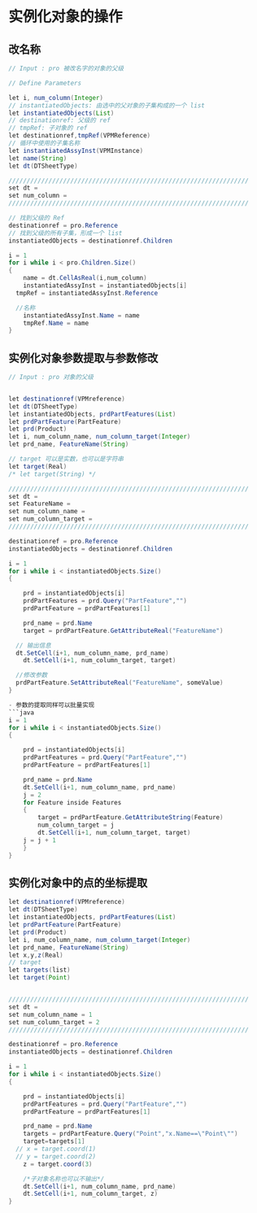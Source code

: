 
# 实例化对象的操作


## 改名称

```java
// Input : pro 被改名字的对象的父级

// Define Parameters

let i, num_column(Integer)
// instantiatedObjects: 由选中的父对象的子集构成的一个 list
let instantiatedObjects(List)
// destinationref: 父级的 ref
// tmpRef: 子对象的 ref
let destinationref,tmpRef(VPMReference)
// 循环中使用的子集名称
let instantiatedAssyInst(VPMInstance)
let name(String)
let dt(DTSheetType)

//////////////////////////////////////////////////////////////////
set dt =
set num_column =
//////////////////////////////////////////////////////////////////

// 找到父级的 Ref
destinationref = pro.Reference
// 找到父级的所有子集，形成一个 list
instantiatedObjects = destinationref.Children

i = 1
for i while i < pro.Children.Size()
{
	name = dt.CellAsReal(i,num_column)
	instantiatedAssyInst = instantiatedObjects[i]
  tmpRef = instantiatedAssyInst.Reference

  //名称
	instantiatedAssyInst.Name = name
	tmpRef.Name = name
}
```

## 实例化对象参数提取与参数修改

```java
// Input : pro 对象的父级


let destinationref(VPMreference)
let dt(DTSheetType)
let instantiatedObjects, prdPartFeatures(List)
let prdPartFeature(PartFeature)
let prd(Product)
let i, num_column_name, num_column_target(Integer)
let prd_name, FeatureName(String)

// target 可以是实数，也可以是字符串
let target(Real)
/* let target(String) */

//////////////////////////////////////////////////////////////////
set dt =
set FeatureName =
set num_column_name =
set num_column_target =
//////////////////////////////////////////////////////////////////

destinationref = pro.Reference
instantiatedObjects = destinationref.Children

i = 1
for i while i < instantiatedObjects.Size()
{

	prd = instantiatedObjects[i]
	prdPartFeatures = prd.Query("PartFeature","")
	prdPartFeature = prdPartFeatures[1]

	prd_name = prd.Name
	target = prdPartFeature.GetAttributeReal("FeatureName")

  // 输出信息
  dt.SetCell(i+1, num_column_name, prd_name)
	dt.SetCell(i+1, num_column_target, target)

  //修改参数
  prdPartFeature.SetAttributeReal("FeatureName", someValue)
}

- 参数的提取同样可以批量实现
```java
i = 1
for i while i < instantiatedObjects.Size()
{

	prd = instantiatedObjects[i]
	prdPartFeatures = prd.Query("PartFeature","")
	prdPartFeature = prdPartFeatures[1]

	prd_name = prd.Name
	dt.SetCell(i+1, num_column_name, prd_name)
	j = 2
	for Feature inside Features
	{
		target = prdPartFeature.GetAttributeString(Feature)
		num_column_target = j
		dt.SetCell(i+1, num_column_target, target)
    j = j + 1
	}
}
```


## 实例化对象中的点的坐标提取

```java
let destinationref(VPMreference)
let dt(DTSheetType)
let instantiatedObjects, prdPartFeatures(List)
let prdPartFeature(PartFeature)
let prd(Product)
let i, num_column_name, num_column_target(Integer)
let prd_name, FeatureName(String)
let x,y,z(Real)
// target
let targets(list)
let target(Point)


//////////////////////////////////////////////////////////////////
set dt =
set num_column_name = 1
set num_column_target = 2
//////////////////////////////////////////////////////////////////

destinationref = pro.Reference
instantiatedObjects = destinationref.Children

i = 1
for i while i < instantiatedObjects.Size()
{

	prd = instantiatedObjects[i]
	prdPartFeatures = prd.Query("PartFeature","")
	prdPartFeature = prdPartFeatures[1]

	prd_name = prd.Name
	targets = prdPartFeature.Query("Point","x.Name==\"Point\"")
	target=targets[1]
  // x = target.coord(1)
  // y = target.coord(2)
	z = target.coord(3)

	/*子对象名称也可以不输出*/
	dt.SetCell(i+1, num_column_name, prd_name)
	dt.SetCell(i+1, num_column_target, z)
}
```
